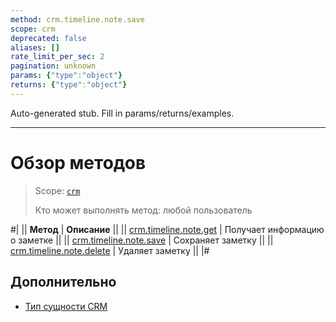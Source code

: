 ```yaml
---
method: crm.timeline.note.save
scope: crm
deprecated: false
aliases: []
rate_limit_per_sec: 2
pagination: unknown
params: {"type":"object"}
returns: {"type":"object"}
---
```


Auto-generated stub. Fill in params/returns/examples.

---

# Обзор методов

> Scope: [`crm`](../../../scopes/permissions.md)
>
> Кто может выполнять метод: любой пользователь

#|
|| **Метод** | **Описание** ||
|| [crm.timeline.note.get](crm-timeline-note-get.md) | Получает информацию о заметке ||
|| [crm.timeline.note.save](crm-timeline-note-save.md) | Сохраняет заметку ||
|| [crm.timeline.note.delete](crm-timeline-note-delete.md) | Удаляет заметку ||
|#

## Дополнительно

- [Тип сущности CRM](../../data-types.md#object_type)

